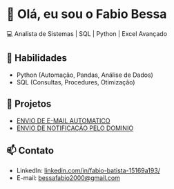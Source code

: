 # 👋 Olá, eu sou o Fabio Bessa

💻 Analista de Sistemas | SQL | Python | Excel Avançado  

## 🔧 Habilidades
- Python (Automação, Pandas, Análise de Dados)
- SQL (Consultas, Procedures, Otimização)
## 📂 Projetos
- [ENVIO DE E-MAIL AUTOMATICO](https://github.com/fabiobessa123/E-MAIL-AUTOMATICO)
- [ENVIO DE NOTIFICAÇÃO PELO DOMINIO](https://github.com/fabiobessa123/SERVIDOR-CLIENTE)

## 📫 Contato
- LinkedIn: [linkedin.com/in/fabio-batista-15169a193/](https://www.linkedin.com/in/fabio-batista-15169a193/)
- E-mail: bessafabio2000@gmail.com
